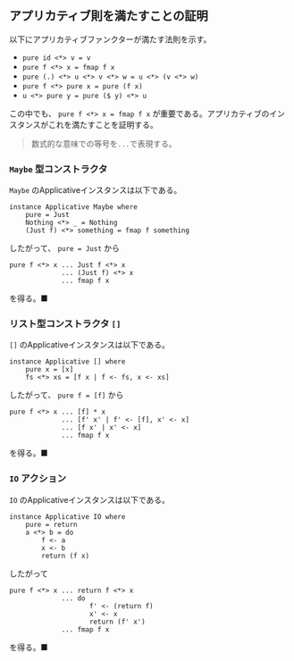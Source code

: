 ## アプリカティブ則を満たすことの証明

以下にアプリカティブファンクターが満たす法則を示す。

- `pure id <*> v = v`
- `pure f <*> x = fmap f x`
- `pure (.) <*> u <*> v <*> w = u <*> (v <*> w)`
- `pure f <*> pure x = pure (f x)`
- `u <*> pure y = pure ($ y) <*> u`

この中でも、 `pure f <*> x = fmap f x` が重要である。アプリカティブのインスタンスがこれを満たすことを証明する。

> 数式的な意味での等号を`...`で表現する。

### `Maybe` 型コンストラクタ

`Maybe` のApplicativeインスタンスは以下である。

```
instance Applicative Maybe where
    pure = Just
    Nothing <*> _ = Nothing
    (Just f) <*> something = fmap f something
```

したがって、 `pure = Just` から

```
pure f <*> x ... Just f <*> x
             ... (Just f) <*> x
             ... fmap f x
```

を得る。■

### リスト型コンストラクタ `[]`

`[]` のApplicativeインスタンスは以下である。

```
instance Applicative [] where
    pure x = [x]
    fs <*> xs = [f x | f <- fs, x <- xs]
```

したがって、 `pure f = [f]` から

```
pure f <*> x ... [f] * x
             ... [f' x' | f' <- [f], x' <- x]
             ... [f x' | x' <- x]
             ... fmap f x
```

を得る。■

### `IO` アクション

`IO` のApplicativeインスタンスは以下である。

```
instance Applicative IO where
    pure = return
    a <*> b = do
        f <- a
        x <- b
        return (f x)
```

したがって

```
pure f <*> x ... return f <*> x
             ... do
                    f' <- (return f)
                    x' <- x
                    return (f' x')
             ... fmap f x
```

を得る。■